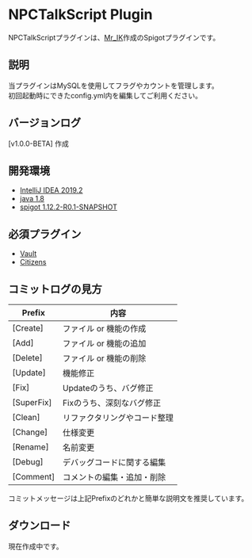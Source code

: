 NPCTalkScript Plugin
======
NPCTalkScriptプラグインは、[Mr_IK](https://twitter.com/Mr_IK2302)作成のSpigotプラグインです。<br />

説明
---
当プラグインはMySQLを使用してフラグやカウントを管理します。<br />
初回起動時にできたconfig.yml内を編集してご利用ください。

バージョンログ
---
[v1.0.0-BETA] 作成<br />

開発環境
---
* [IntelliJ IDEA 2019.2](https://www.jetbrains.com/idea/)
* [java 1.8](http://www.oracle.com/technetwork/java/javase/overview/index.html)
* [spigot 1.12.2-R0.1-SNAPSHOT](https://www.spigotmc.org/)

必須プラグイン
---

* [Vault](https://www.spigotmc.org/resources/vault.34315/)
* [Citizens](https://wiki.citizensnpcs.co/Citizens_Wiki)

## コミットログの見方
|Prefix   |内容     |
|---------|--------|
|[Create]    |ファイル or 機能の作成|
|[Add]    |ファイル or 機能の追加|
|[Delete] | ファイル or 機能の削除|
|[Update] | 機能修正 |
|[Fix]    |Updateのうち、バグ修正|
|[SuperFix] |Fixのうち、深刻なバグ修正|
|[Clean]  |リファクタリングやコード整理|
|[Change] | 仕様変更|
|[Rename] | 名前変更|
|[Debug] | デバッグコードに関する編集 |
|[Comment] | コメントの編集・追加・削除 |
コミットメッセージは上記Prefixのどれかと簡単な説明文を推奨しています。

## ダウンロード
現在作成中です。
